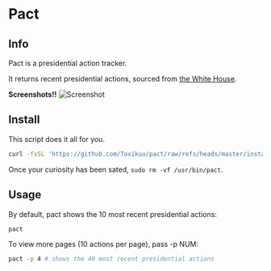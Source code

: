 # Pact

## Info
Pact is a presidential action tracker.

It returns recent presidential actions, sourced from [the White House](https://www.whitehouse.gov/presidential-actions).

**Screenshots!!**
![Screenshot](https://github.com/user-attachments/assets/58f287bd-01c1-451f-8fb3-e145154aec7d)

## Install
This script does it all for you.

```bash
curl -fsSL 'https://github.com/Toxikuu/pact/raw/refs/heads/master/install.sh' -o /tmp/pact-install.sh && sudo bash /tmp/pact-install.sh && rm -vf /tmp/pact-install.sh
```

Once your curiosity has been sated, `sudo rm -vf /usr/bin/pact`.

## Usage
By default, pact shows the 10 most recent presidential actions:
```bash
pact
```

To view more pages (10 actions per page), pass -p NUM:
```bash
pact -p 4 # shows the 40 most recent presidential actions
```
